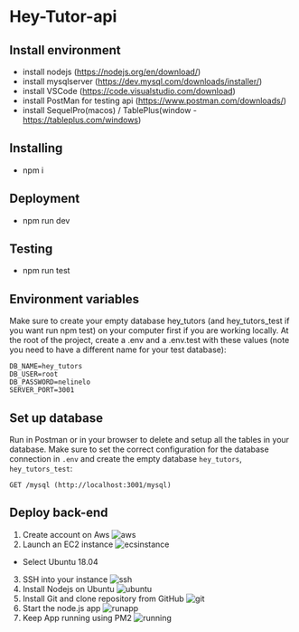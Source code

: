# Hey-Tutor-api
## Install environment
- install nodejs (https://nodejs.org/en/download/)
- install mysqlserver (https://dev.mysql.com/downloads/installer/)
- install VSCode (https://code.visualstudio.com/download)
- install PostMan for testing api (https://www.postman.com/downloads/)
- install SequelPro(macos)  / TablePlus(window - https://tableplus.com/windows)
## Installing
- npm i
## Deployment
- npm run dev
## Testing
- npm run test
## Environment variables
Make sure to create your empty database hey_tutors (and hey_tutors_test if you want run npm test) on your computer first if you are working locally. At the root of the project, create a .env and a .env.test with these values (note you need to have a different name for your test database):
```
DB_NAME=hey_tutors
DB_USER=root
DB_PASSWORD=nelinelo
SERVER_PORT=3001
```
## Set up database
Run in Postman or in your browser to delete and setup all the tables in your database. Make sure to set the correct configuration for the database connection in `.env` and create the empty database `hey_tutors`, `hey_tutors_test`:
```
GET /mysql (http://localhost:3001/mysql)
```

## Deploy back-end
1. Create account on Aws
![aws](https://user-images.githubusercontent.com/43951048/164775389-9608f7e3-9dd7-4a30-bcf1-e0bb60cc89bd.png)
2. Launch an EC2 instance
![ecsinstance](https://user-images.githubusercontent.com/43951048/164774358-2924d356-6ab6-4fef-9b29-1bd39761680e.png)
 - Select Ubuntu 18.04
3. SSH into your instance
![ssh](https://user-images.githubusercontent.com/43951048/164775051-f564dc7e-a7f5-43e3-bc4a-2045840ce27c.png)
4. Install Nodejs on Ubuntu
![ubuntu](https://user-images.githubusercontent.com/43951048/164775112-6a46c0b7-54c7-437a-808c-a0c0587bb823.png)
5. Install Git and clone repository from GitHub
![git](https://user-images.githubusercontent.com/43951048/164775182-5c40df6b-d1f1-4986-b04c-89a6542929d0.png)
6. Start the node.js app
![runapp](https://user-images.githubusercontent.com/43951048/164775260-cf8d445b-0469-41d3-aeeb-ba9cc74d7de6.png)
7. Keep App running using PM2
![running](https://user-images.githubusercontent.com/43951048/164775298-220b0c2b-4333-4f7b-a942-f6b20eb3f9ed.png)

